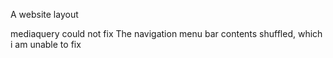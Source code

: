 A website layout 


mediaquery could not fix 
The navigation menu bar contents shuffled, which i am unable to fix

